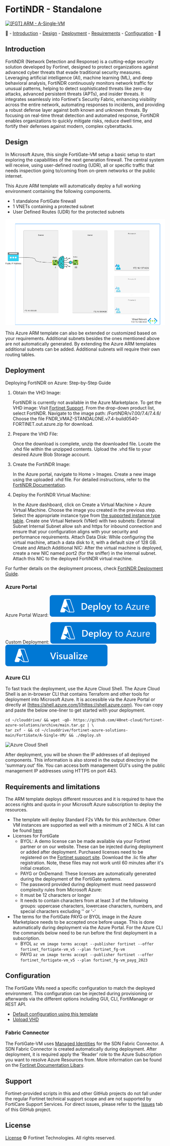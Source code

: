 # FortiNDR - Standalone

[![[FGT] ARM - A-Single-VM](https://github.com/40net-cloud/fortinet-azure-solutions/actions/workflows/fgt-arm-a-single-vm.yml/badge.svg)](https://github.com/40net-cloud/fortinet-azure-solutions/actions/workflows/fgt-arm-a-single-vm.yml) 

:wave: - [Introduction](#introduction) - [Design](#design) - [Deployment](#deployment) - [Requirements](#requirements-and-limitations) - [Configuration](#configuration) - :wave:

## Introduction

FortiNDR (Network Detection and Response) is a cutting-edge security solution developed by Fortinet, designed to protect organizations against advanced cyber threats that evade traditional security measures.
Leveraging artificial intelligence (AI), machine learning (ML), and deep behavioral analysis, FortiNDR continuously monitors network traffic for unusual patterns, helping to detect sophisticated threats like zero-day attacks, advanced persistent threats (APTs), and insider threats.
It integrates seamlessly into Fortinet's Security Fabric, enhancing visibility across the entire network, automating responses to incidents, and providing a robust defense layer against both known and unknown threats. 
By focusing on real-time threat detection and automated response, FortiNDR enables organizations to quickly mitigate risks, reduce dwell time, and fortify their defenses against modern, complex cyberattacks.

## Design

In Microsoft Azure, this single FortiGate-VM setup a basic setup to start exploring the capabilities of the next generation firewall. The central system will receive, using user-defined routing (UDR), all or specific traffic that needs inspection going to/coming from on-prem networks or the public internet.

This Azure ARM template will automatically deploy a full working environment containing the following components.

- 1 standalone FortiGate firewall
- 1 VNETs containing a protected subnet
- User Defined Routes (UDR) for the protected subnets

![FortiNDR-Standalone-VM azure design](images/fortindr-standalone-vm.png)

This Azure ARM template can also be extended or customized based on your requirements. Additional subnets besides the ones mentioned above are not automatically generated. By extending the Azure ARM templates additional subnets can be added. Additional subnets will require their own routing tables.

## Deployment

Deploying FortiNDR on Azure: Step-by-Step Guide

1. Obtain the VHD Image:

    FortiNDR is currently not available in the Azure Marketplace. To get the VHD image:
        Visit [Fortinet Support](https://support.fortinet.com/Download/FirmwareImages.aspx).
        From the drop-down product list, select FortiNDR.
        Navigate to the image path: /FortiNDR/v7.00/7.4/7.4.6/
		Choose the file FNDR_VMAZ-STANDALONE.v7.4-build0540-FORTINET.out.azure.zip for download.

2. Prepare the VHD File:

    Once the download is complete, unzip the downloaded file.
    Locate the .vhd file within the unzipped contents.
    Upload the .vhd file to your desired Azure Blob Storage account.

3. Create the FortiNDR Image:

    In the Azure portal, navigate to Home > Images.
    Create a new image using the uploaded .vhd file.
    For detailed instructions, refer to the [FortiNDR Documentation](https://docs.fortinet.com/document/fortindr-public-cloud/7.4.0/fortindr-on-azure/470796/creating-an-image-from-a-vhd-file).

4. Deploy the FortiNDR Virtual Machine:

    In the Azure dashboard, click on Create a Virtual Machine > Azure Virtual Machine.
    Choose the image you created in the previous step.
    Select the appropriate instance type from [the supported instance type table](https://docs.fortinet.com/document/fortindr-public-cloud/7.4.0/fortindr-on-azure/679542/supported-instance-type).
	Create one Virtual Network (VNet) with two subnets:
        External Subnet
        Internal Subnet
    allow ssh and https for inbound connection and ensure that your configuration aligns with your security and performance requirements.
	Attach Data Disk: While configuring the virtual machine, attach a data disk to it, with a default size of 128 GB.
	Create and Attach Additional NIC:
	After the virtual machine is deployed, create a new NIC named port2 (for the sniffer) in the internal subnet.
    Attach this NIC to the deployed FortiNDR virtual machine.

For further details on the deployment process, check [FortiNDR Deployment Guide](https://docs.fortinet.com/document/fortindr-public-cloud/7.4.0/fortindr-on-azure/740602/deploying-the-fortindr-vm).

### Azure Portal

Azure Portal Wizard:
[![Azure Portal Wizard](https://raw.githubusercontent.com/Azure/azure-quickstart-templates/master/1-CONTRIBUTION-GUIDE/images/deploytoazure.svg?sanitize=true)](https://portal.azure.com/#create/Microsoft.Template/uri/https%3A%2F%2Fraw.githubusercontent.com%2F40net-cloud%2Ffortinet-azure-solutions%2Fmain%2FFortiGate%2FA-Single-VM%2Fazuredeploy.json/createUIDefinitionUri/https%3A%2F%2Fraw.githubusercontent.com%2F40net-cloud%2Ffortinet-azure-solutions%2Fmain%2FFortiGate%2FA-Single-VM%2FcreateUiDefinition.json)

Custom Deployment:
[![Deploy To Azure](https://raw.githubusercontent.com/Azure/azure-quickstart-templates/master/1-CONTRIBUTION-GUIDE/images/deploytoazure.svg?sanitize=true)](https://portal.azure.com/#create/Microsoft.Template/uri/https%3A%2F%2Fraw.githubusercontent.com%2F40net-cloud%2Ffortinet-azure-solutions%2Fmain%2FFortiGate%2FA-Single-VM%2Fazuredeploy.json)
[![Visualize](https://raw.githubusercontent.com/Azure/azure-quickstart-templates/master/1-CONTRIBUTION-GUIDE/images/visualizebutton.svg?sanitize=true)](http://armviz.io/#/?load=https%3A%2F%2Fraw.githubusercontent.com%2F40net-cloud%2Ffortinet-azure-solutions$2Fmain%2FFortiGate%2FA-Single-VM%2Fazuredeploy.json)

### Azure CLI

To fast track the deployment, use the Azure Cloud Shell. The Azure Cloud Shell is an in-browser CLI that contains Terraform and other tools for deployment into Microsoft Azure. It is accessible via the Azure Portal or directly at [https://shell.azure.com/](https://shell.azure.com). You can copy and paste the below one-liner to get started with your deployment.

```
cd ~/clouddrive/ && wget -qO- https://github.com/40net-cloud/fortinet-azure-solutions/archive/main.tar.gz | \
tar zxf - && cd ~/clouddrive/fortinet-azure-solutions-main/FortiGate/A-Single-VM/ && ./deploy.sh
```

![Azure Cloud Shell](images/azure-cloud-shell.png)

After deployment, you will be shown the IP addresses of all deployed components. This information is also stored in the output directory in the 'summary.out' file. You can access both management GUI's using the public management IP addresses using HTTPS on port 443.

## Requirements and limitations

The ARM template deploys different resources and it is required to have the access rights and quota in your Microsoft Azure subscription to deploy the resources.

- The template will deploy Standard F2s VMs for this architecture. Other VM instances are supported as well with a minimum of 2 NICs. A list can be found [here](https://docs.fortinet.com/document/fortigate-public-cloud/7.0.0/azure-administration-guide/562841/instance-type-support)
- Licenses for FortiGate
  - BYOL: A demo license can be made available via your Fortinet partner or on our website. These can be injected during deployment or added after deployment. Purchased licenses need to be registered on the [Fortinet support site](http://support.fortinet.com). Download the .lic file after registration. Note, these files may not work until 60 minutes after it's initial creation.
  - PAYG or OnDemand: These licenses are automatically generated during the deployment of the FortiGate systems.
  - The password provided during deployment must need password complexity rules from Microsoft Azure:
  - It must be 12 characters or longer
  - It needs to contain characters from at least 3 of the following groups: uppercase characters, lowercase characters, numbers, and special characters excluding '\' or '-'
- The terms for the FortiGate PAYG or BYOL image in the Azure Marketplace needs to be accepted once before usage. This is done automatically during deployment via the Azure Portal. For the Azure CLI the commands below need to be run before the first deployment in a subscription.
  - BYOL
`az vm image terms accept --publisher fortinet --offer fortinet_fortigate-vm_v5 --plan fortinet_fg-vm`
  - PAYG
`az vm image terms accept --publisher fortinet --offer fortinet_fortigate-vm_v5 --plan fortinet_fg-vm_payg_2023`

## Configuration

The FortiGate VMs need a specific configuration to match the deployed environment. This configuration can be injected during provisioning or afterwards via the different options including GUI, CLI, FortiManager or REST API.

- [Default configuration using this template](doc/config-provisioning.md)
- [Upload VHD](../Documentation/faq-upload-vhd.md)

### Fabric Connector

The FortiGate-VM uses [Managed Identities](https://docs.microsoft.com/en-us/azure/active-directory/managed-identities-azure-resources/) for the SDN Fabric Connector. A SDN Fabric Connector is created automatically during deployment. After deployment, it is required apply the 'Reader' role to the Azure Subscription you want to resolve Azure Resources from. More information can be found on the [Fortinet Documentation Libary](https://docs.fortinet.com/document/fortigate-public-cloud/7.2.0/azure-administration-guide/236610/configuring-an-sdn-connector-using-a-managed-identity).

## Support

Fortinet-provided scripts in this and other GitHub projects do not fall under the regular Fortinet technical support scope and are not supported by FortiCare Support Services.
For direct issues, please refer to the [Issues](https://github.com/40net-cloud/fortinet-azure-solutions/issues) tab of this GitHub project.

## License

[License](/../../blob/main/LICENSE) © Fortinet Technologies. All rights reserved.
